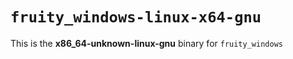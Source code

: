 # `fruity_windows-linux-x64-gnu`

This is the **x86_64-unknown-linux-gnu** binary for `fruity_windows`
